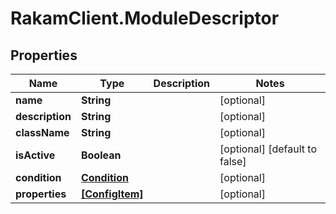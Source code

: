 # RakamClient.ModuleDescriptor

## Properties
Name | Type | Description | Notes
------------ | ------------- | ------------- | -------------
**name** | **String** |  | [optional] 
**description** | **String** |  | [optional] 
**className** | **String** |  | [optional] 
**isActive** | **Boolean** |  | [optional] [default to false]
**condition** | [**Condition**](Condition.md) |  | [optional] 
**properties** | [**[ConfigItem]**](ConfigItem.md) |  | [optional] 



